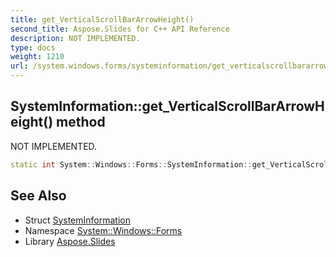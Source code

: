 ```yaml
---
title: get_VerticalScrollBarArrowHeight()
second_title: Aspose.Slides for C++ API Reference
description: NOT IMPLEMENTED.
type: docs
weight: 1210
url: /system.windows.forms/systeminformation/get_verticalscrollbararrowheight/
---
```

## SystemInformation::get_VerticalScrollBarArrowHeight() method


NOT IMPLEMENTED.

```cpp
static int System::Windows::Forms::SystemInformation::get_VerticalScrollBarArrowHeight()
```


## See Also

* Struct [SystemInformation](../)
* Namespace [System::Windows::Forms](../../)
* Library [Aspose.Slides](../../../)